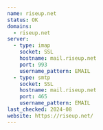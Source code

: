 ```yaml
---
name: riseup.net
status: OK
domains: 
  - riseup.net
server:
  - type: imap
    socket: SSL
    hostname: mail.riseup.net
    port: 993
    username_pattern: EMAIL
  - type: smtp
    socket: SSL
    hostname: mail.riseup.net
    port: 465
    username_pattern: EMAIL
last_checked: 2024-08
website: https://riseup.net/
---
```

